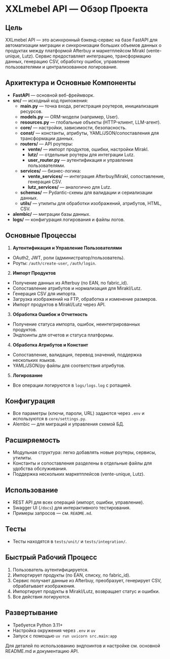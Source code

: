 # XXLmebel API — Обзор Проекта

## Цель

XXLmebel API — это асинхронный бэкенд-сервис на базе FastAPI для автоматизации миграции и синхронизации больших объемов данных о продуктах между платформой Afterbuy и маркетплейсом Mirakl (vente-unique, Lutz). Сервис предоставляет интеграцию, трансформацию данных, генерацию CSV, обработку ошибок, управление пользователями и централизованное логирование.

## Архитектура и Основные Компоненты

- **FastAPI** — основной веб-фреймворк.
- **src/** — исходный код приложения:
  - **main.py** — точка входа, регистрация роутеров, инициализация ресурсов.
  - **models.py** — ORM-модели (например, User).
  - **resources.py** — глобальные объекты (HTTP-клиент, LLM-агент).
  - **core/** — настройки, зависимости, безопасность.
  - **const/** — константы, атрибуты, YAML/JSON/сопоставления для трансформации данных.
  - **routers/** — API роутеры:
    - **vente/** — импорт продуктов, ошибки, настройки Mirakl.
    - **lutz/** — отдельные роутеры для интеграции Lutz.
    - **user_router.py** — аутентификация и управление пользователями.
  - **services/** — бизнес-логика:
    - **vente_services/** — интеграция Afterbuy/Mirakl, сопоставление, генерация CSV.
    - **lutz_services/** — аналогично для Lutz.
  - **schemas/** — Pydantic-схемы для валидации и сериализации данных.
  - **utils/** — утилиты для обработки изображений, атрибутов, HTML, CSV.
- **alembic/** — миграции базы данных.
- **logs/** — конфигурация логирования и файлы логов.

## Основные Процессы

1. **Аутентификация и Управление Пользователями**
  - OAuth2, JWT, роли (администратор/пользователь).
  - Роуты: `/auth/create-user`, `/auth/login`.

2. **Импорт Продуктов**
  - Получение данных из Afterbuy (по EAN, по fabric_id).
  - Сопоставление атрибутов и нормализация для Mirakl/Lutz.
  - Генерация CSV для импорта.
  - Загрузка изображений на FTP, обработка и изменение размеров.
  - Импорт продуктов в Mirakl/Lutz через API.

3. **Обработка Ошибок и Отчетность**
  - Получение статуса импорта, ошибок, неинтегрированных продуктов.
  - Эндпоинты для отчетов и статуса платформы.

4. **Обработка Атрибутов и Констант**
  - Сопоставление, валидация, перевод значений, поддержка нескольких языков.
  - YAML/JSON/py файлы для соответствия атрибутов.

5. **Логирование**
  - Все операции логируются в `logs/logs.log` с ротацией.

## Конфигурация

- Все параметры (ключи, пароли, URL) задаются через `.env` и используются в `core/settings.py`.
- Alembic — для миграций и управления схемой БД.

## Расширяемость

- Модульная структура: легко добавлять новые роутеры, сервисы, утилиты.
- Константы и сопоставления разделены в отдельные файлы для удобства обслуживания.
- Поддержка нескольких маркетплейсов (vente-unique, Lutz).

## Использование

- REST API для всех операций (импорт, ошибки, управление).
- Swagger UI (`/docs`) для интерактивного тестирования.
- Примеры запросов — см. `README.md`.

## Тесты

- Тесты находятся в `tests/unit/` и `tests/integration/`.

## Быстрый Рабочий Процесс

1. Пользователь аутентифицируется.
2. Импортирует продукты (по EAN, списку, по fabric_id).
3. Сервис получает данные из Afterbuy, преобразует, генерирует CSV, обрабатывает изображения.
4. Импортирует продукты в Mirakl/Lutz, возвращает статус и ошибки.
5. Все действия логируются.

## Развертывание
- Требуется Python 3.11+
- Настройка окружения через `.env` и `uv`
- Запуск с помощью `uv run uvicorn src.main:app`

Для деталей по использованию эндпоинтов и настройке см. основной README.md и документацию API.
